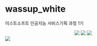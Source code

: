 # wassup_white
이스트소프트 인공지능 서비스기획 과정 1기


<div align="center">
<img src="https://img.shields.io/badge/Java-007396?style=flat&logo=Java&logoColor=white" />
<img src="https://img.shields.io/badge/HTML5-E34F26?style=flat&logo=HTML5&logoColor=white" />
<img src="https://img.shields.io/badge/CSS3-1572B6?style=flat&logo=CSS3&logoColor=white" />
</div>

<img src="https://capsule-render.vercel.app/api?type=waving&color=auto&height=200&section=header&text=내용입력&fontSize=90" />
